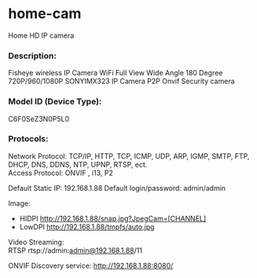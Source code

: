 # home-cam
Home HD IP camera

### Description:
Fisheye wireless IP Camera WiFi Full View Wide Angle 180 Degree 720P/960/1080P SONYIMX323 IP Camera P2P Onvif Security camera

### Model ID (Device Type):
C6F0SeZ3N0P5L0


### Protocols:
Network Protocol:	 TCP/IP, HTTP, TCP, ICMP, UDP, ARP, IGMP, SMTP, FTP, DHCP, DNS,  DDNS, NTP, UPNP, RTSP, ect.   
Access Protocol:	 ONVIF , i13, P2  

Default Static IP: 192.168.1.88
Default login/password: admin/admin

Image:
 - HIDPI http://192.168.1.88/snap.jpg?JpegCam=[CHANNEL]
 - LowDPI http://192.168.1.88/tmpfs/auto.jpg

Video Streaming:  
RTSP rtsp://admin:admin@192.168.1.88/11

ONVIF Discovery service:
http://192.168.1.88:8080/
